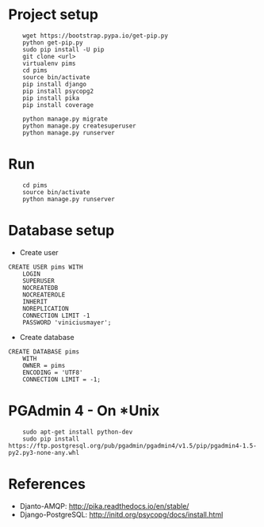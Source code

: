 # Project setup
```
	wget https://bootstrap.pypa.io/get-pip.py
	python get-pip.py
	sudo pip install -U pip
	git clone <url>
	virtualenv pims
	cd pims
	source bin/activate
	pip install django
	pip install psycopg2
	pip install pika
	pip install coverage

	python manage.py migrate
	python manage.py createsuperuser
	python manage.py runserver
```

# Run

```
	cd pims
	source bin/activate
	python manage.py runserver
```


# Database setup

* Create user

```
CREATE USER pims WITH
	LOGIN
	SUPERUSER
	NOCREATEDB
	NOCREATEROLE
	INHERIT
	NOREPLICATION
	CONNECTION LIMIT -1
	PASSWORD 'viniciusmayer';
```

* Create database

```
CREATE DATABASE pims
    WITH 
    OWNER = pims
    ENCODING = 'UTF8'
    CONNECTION LIMIT = -1;
```

# PGAdmin 4 - On *Unix

```
	sudo apt-get install python-dev
	sudo pip install https://ftp.postgresql.org/pub/pgadmin/pgadmin4/v1.5/pip/pgadmin4-1.5-py2.py3-none-any.whl
```

# References
* Djanto-AMQP: http://pika.readthedocs.io/en/stable/
* Django-PostgreSQL: http://initd.org/psycopg/docs/install.html

